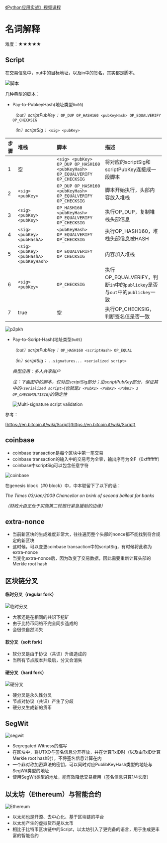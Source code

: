 [《Python应用实战》视频课程](https://study.163.com/course/courseMain.htm?courseId=1209533804&share=2&shareId=400000000624093)

# 名词解释

难度：★★★★★

## Script

在交易信息中，out中的目标地址，以及in中的签名，其实都是脚本。

![脚本](images/script.JPG)

几种典型的脚本：

- Pay-to-PubkeyHash(地址类型`0x00`)

  *（out）scriptPubKey：*  `OP_DUP OP_HASH160 <pubKeyHash> OP_EQUALVERIFY OP_CHECKSIG`

  *（in）scriptSig：*  `<sig> <pubKey>`

|步骤|堆栈|脚本|描述|
|--------|:--------|:--------|:--------|
|1| 空 | `<sig> <pubKey> OP_DUP OP_HASH160 <pubKeyHash> OP_EQUALVERIFY OP_CHECKSIG` |将对应的scriptSig和scriptPubKey连接成一段脚本|
|2| `<sig> <pubKey>` | `OP_DUP OP_HASH160 <pubKeyHash> OP_EQUALVERIFY OP_CHECKSIG` |脚本开始执行，头部内容放入堆栈|
|3| `<sig> <pubKey> <pubKey>` | `OP_HASH160 <pubKeyHash> OP_EQUALVERIFY OP_CHECKSIG` | 执行OP_DUP，复制堆栈头部信息 |
|4| `<sig> <pubKey> <pubHashA>` | `<pubKeyHash> OP_EQUALVERIFY OP_CHECKSIG` | 执行OP_HASH160，堆栈头部信息被HASH|
|5| `<sig> <pubKey> <pubHashA> <pubKeyHash>` | `OP_EQUALVERIFY OP_CHECKSIG` | 内容加入堆栈 |
|6| `<sig> <pubKey>` | `OP_CHECKSIG` | 执行OP_EQUALVERIFY，判断`in`中的`publickey`是否与`out`中的`publickey`一致 |
|7|true| 空 |  执行OP_CHECKSIG，判断签名值是否一致 |

![p2pkh](images/p2pkh.png)

- Pay-to-Script-Hash(地址类型`0x05`)

  *（out）scriptPubKey：*  `OP_HASH160 <scriptHash> OP_EQUAL`

  *（in）scriptSig：*  `..signatures... <serialized script>`

  *典型应用：多人共享账户*

    *注：下面图中的脚本，仅对应scriptSig部分；由scriptPubKey部分，保证其中的`<serialized script>`(也就是`2 <PubK1> <PubK2> <PubK3> 3 OP_CHECKMULTISIG`)的确定性*

   ![Multi-signature script validation](images/multi-signature.png)

参考：

[https://en.bitcoin.it/wiki/Script](https://en.bitcoin.it/wiki/Script)

## coinbase

- coinbase transaction是每个区块中第一笔交易
- coinbase transaction的输入中的交易号为全零，输出序号为全F（0xffffffff）
- coinbase中scriptSig可以包含任意字符

![coinbase](images/coinbase.JPG)

在genesis block（#0 block）中，中本聪留下了以下的话：

*The Times 03/Jan/2009 Chancellor on brink of second bailout for banks*

*（财政大臣正处于实施第二轮银行紧急援助的边缘）*

## extra-nonce

- 当前新区块的生成难度非常大，往往遍历整个头部的nonce都不能找到符合规定的新区块
- 这时候，可以变更coinbase transaction中的scriptSig，有时候将此称为extra-nonce
- 当变化extra-nonce后，因为改变了交易数据，因此需要重新计算头部的Merkle root hash

## 区块链分叉

#### 临时分叉（regular fork）

![临时分叉](images/regularfork.JPG)

- 大家还是在相同的共识下挖矿
- 由于比特币网络不完全同步造成的
- 会很快自然消失

#### 软分叉（soft fork）

- 软分叉是由于协议（共识）升级造成的
- 当所有节点版本升级后，分叉会消失

#### 硬分叉（hard fork）

![硬分叉](images/hardfork.JPG)

- 硬分叉是永久性分叉
- 节点对协议（共识）产生了分歧
- 硬分叉生成新的货币

## SegWit

![segwit](images/segwit.JPG)

- Segregated Witness的缩写
- 在区块中，将UTXO与签名信息分开存放，并在计算TxID时（以及由TxID计算Merkle root hash时），不将签名信息计算在内
- 一个非对称加密算法的密钥，可以同时对应PublibKeyHash类型的地址与SegWit类型的地址
- 使用SegWit类型的地址，能有效降低交易费用（签名信息只算1/4长度）


## 以太坊（Ethereum）与智能合约

![Ethereum](images/ethereum.png)

- 以太坊也是开源、去中心化、基于区块链的平台
- 以太坊产生的虚拟货币是以太币
- 相比于比特币区块链中的Script，以太坊引入了更完备的语言，用于生成更丰富的智能合约
